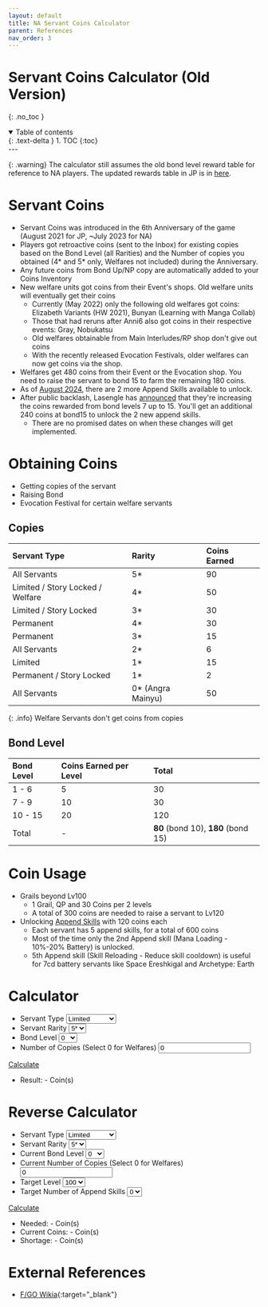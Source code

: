 ```yaml
---
layout: default
title: NA Servant Coins Calculator
parent: References
nav_order: 3
---
```


# Servant Coins Calculator (Old Version)
{: .no_toc }

<details open markdown="block">
  <summary>
    Table of contents
  </summary>
  {: .text-delta }
1. TOC
{:toc}
</details>
---

{: .warning}
The calculator still assumes the old bond level reward table for reference to NA players. The updated rewards table in JP is in [here](coins_calculator.md).

# Servant Coins
- Servant Coins was introduced in the 6th Anniversary of the game (August 2021 for JP, ~July 2023 for NA)
- Players got retroactive coins (sent to the Inbox) for existing copies based on the Bond Level (all Rarities) and the Number of copies you obtained (4* and 5* only, Welfares not included) during the Anniversary. 
- Any future coins from Bond Up/NP copy are automatically added to your Coins Inventory
- New welfare units got coins from their Event's shops. Old welfare units will eventually get their coins
    - Currently (May 2022) only the following old welfares got coins: Elizabeth Variants (HW 2021), Bunyan (Learning with Manga Collab)
    - Those that had reruns after Anni6 also got coins in their respective events: Gray, Nobukatsu
    - Old welfares obtainable from Main Interludes/RP shop don't give out coins
    - With the recently released Evocation Festivals, older welfares can now get coins via the shop.
- Welfares get 480 coins from their Event or the Evocation shop. You need to raise the servant to bond 15 to farm the remaining 180 coins.
- As of [August 2024](https://news.fate-go.jp/2024/9th_anniversary/), there are 2 more Append Skills available to unlock.
- After public backlash, Lasengle has [announced](https://news.fate-go.jp/2024/0805vcbsdj/) that they're increasing the coins rewarded from bond levels 7 up to 15. You'll get an additional 240 coins at bond15 to unlock the 2 new append skills.
    - There are no promised dates on when these changes will get implemented. 

# Obtaining Coins

- Getting copies of the servant
- Raising Bond
- Evocation Festival for certain welfare servants

## Copies

| Servant Type                     | Rarity | Coins Earned |
|:---------------------------------| :-- | :-- |
| All Servants                     | 5* | 90 |
| Limited / Story Locked / Welfare | 4* | 50 |
| Limited / Story Locked           | 3* | 30 |
| Permanent                        | 4* | 30 |
| Permanent                        | 3* | 15 |
| All Servants                     | 2* | 6 |
| Limited                          | 1* | 15 |
| Permanent / Story Locked         | 1* | 2 |
| All Servants                     | 0* (Angra Mainyu) | 50 |

{: .info}
Welfare Servants don't get coins from copies

## Bond Level

| Bond Level | Coins Earned per Level | Total |
| :-- | :-- | :-- |
| 1 - 6 | 5 | 30 |
| 7 - 9 | 10 | 30 |
| 10 - 15 | 20 | 120 |
| Total | - | **80** (bond 10), **180** (bond 15) | 

# Coin Usage
- Grails beyond Lv100
    - 1 Grail, QP and 30 Coins per 2 levels
    - A total of 300 coins are needed to raise a servant to Lv120
- Unlocking [Append Skills](https://fategrandorder.fandom.com/wiki/Append_Skills) with 120 coins each
    - Each servant has 5 append skills, for a total of 600 coins
    - Most of the time only the 2nd Append skill (Mana Loading - 10%-20% Battery) is unlocked.
    - 5th Append skill (Skill Reloading - Reduce skill cooldown) is useful for 7cd battery servants like Space Ereshkigal and Archetype: Earth

# Calculator

<form id="calc-coins">
<ul>
<li>
<label for="servant-type">Servant Type</label>
<select name="servant-type" id="servant-type">
    <option value="limited">Limited</option>
    <option value="story">Story Locked</option>
    <option value="permanent">Permanent</option>
</select>
</li>
<li>
<label for="servant-rarity">Servant Rarity</label>
<select name="servant-rarity" id="servant-rarity">
    <option value="5">5*</option>
    <option value="4">4*</option>
    <option value="3">3*</option>
    <option value="2">2*</option>
    <option value="1">1*</option>
    <option value="0">0*</option>
</select>
</li>
<li>
<label for="bond-level">Bond Level</label>
  <select name="bond-level" id="bond-level">
    <option value="15">15</option>
    <option value="14">14</option>
    <option value="13">13</option>
    <option value="12">12</option>
    <option value="11">11</option>
    <option value="10">10</option>
    <option value="9">9</option>
    <option value="8">8</option>
    <option value="7">7</option>
    <option value="6">6</option>
    <option value="5">5</option>
    <option value="4">4</option>
    <option value="3">3</option>
    <option value="2">2</option>
    <option value="1">1</option>
    <option value="0" selected="selected">0</option>
</select>
</li>
<li>
<label for="copies">Number of Copies (Select 0 for Welfares)</label>
<input name="copies" id="copies" type="number" min="0" value="0"/>
</li>
</ul>

<a href="javascript:calculateCoins('#calc-coins', '#coins-result-value')" class="btn">Calculate</a>

<ul>
<li id="calc-coins-result">
Result: <span id="coins-result-value">-</span> Coin(s)
</li>
</ul>

</form>

# Reverse Calculator
<form id="calc-coins-rev">
<ul>
<li>
<label for="rev-servant-type">Servant Type</label>
<select name="servant-type" id="rev-servant-type">
    <option value="limited">Limited</option>
    <option value="story">Story Locked</option>
    <option value="permanent">Permanent</option>
</select>
</li>
<li>
<label for="rev-servant-rarity">Servant Rarity</label>
<select name="servant-rarity" id="rev-servant-rarity">
    <option value="5">5*</option>
    <option value="4">4*</option>
    <option value="3">3*</option>
    <option value="2">2*</option>
    <option value="1">1*</option>
    <option value="0">0*</option>
</select>
</li>
<li>
<label for="rev-bond-level">Current Bond Level</label>
  <select name="bond-level" id="rev-bond-level">
    <option value="15">15</option>
    <option value="14">14</option>
    <option value="13">13</option>
    <option value="12">12</option>
    <option value="11">11</option>
    <option value="10">10</option>
    <option value="9">9</option>
    <option value="8">8</option>
    <option value="7">7</option>
    <option value="6">6</option>
    <option value="5">5</option>
    <option value="4">4</option>
    <option value="3">3</option>
    <option value="2">2</option>
    <option value="1">1</option>
    <option value="0" selected="selected">0</option>
</select>
</li>
<li>
<label for="rev-copies">Current Number of Copies (Select 0 for Welfares)</label>
<input name="copies" id="rev-copies" type="number" min="0" value="0"/>
</li>
<li>
<label for="target-level">Target Level</label>
  <select name="target-level" id="target-level">
    <option value="0">100</option>
    <option value="1">102</option>
    <option value="2">104</option>
    <option value="3">106</option>
    <option value="4">108</option>
    <option value="5">110</option>
    <option value="6">112</option>
    <option value="7">114</option>
    <option value="8">116</option>
    <option value="9">118</option>
    <option value="10">120</option>
  </select>
</li>
<li>
<label for="target-append">Target Number of Append Skills</label>
  <select name="target-append" id="target-append">
    <option value="0">0</option>
    <option value="1">1</option>
    <option value="2">2</option>
    <option value="3">3</option>
    <option value="4">4</option>
    <option value="5">5</option>
  </select>
</li>
</ul>

<a href="javascript:reverseCalculateCoins('#calc-coins-rev', '#rev-coins-needed-value', '#rev-coins-result-value', '#rev-calc-coins-deficit')" class="btn">Calculate</a>

<ul>
<li id="rev-calc-coins-needed">
Needed: <span id="rev-coins-needed-value">-</span> Coin(s)
</li>
<li id="rev-calc-coins-result">
Current Coins: <span id="rev-coins-result-value">-</span> Coin(s)
</li>
<li id="rev-calc-coins-deficit">Shortage: - Coin(s)</li>
</ul>

</form>

# External References
- [F/GO Wikia](https://fategrandorder.fandom.com/wiki/Servant_Coin){:target="_blank"}


<script>
function calculateCoins(formId, resultId) {
  const form = new FormData(document.querySelector(formId));
  let svtType = form.get('servant-type');
  let svtRarity = form.get('servant-rarity');
  let bond = form.get('bond-level');
  let copies = form.get('copies');

  let total = 0;

  total += rarityLookup[svtType][svtRarity] * parseInt(copies);
  total += bondLevel[parseInt(bond)];
  
  document.querySelector(resultId).innerText = total;
}

function reverseCalculateCoins(formId, neededId, resultId, deficitId) {
  const form = new FormData(document.querySelector(formId));
  let svtType = form.get('servant-type');
  let svtRarity = form.get('servant-rarity');
  let bond = parseInt(form.get('bond-level'));
  let copies = parseInt(form.get('copies'));
  let level = parseInt(form.get('target-level'));
  let append = parseInt(form.get('target-append'));

  let perCopy = rarityLookup[svtType][svtRarity];
  let bondCoins = bondLevel[bond];

  let total = 0;

  total += perCopy * copies;
  total += bondCoins;
  
  document.querySelector(resultId).innerText = total;

  let needed = 0;
  needed += level * 30;
  needed += append * 120;

  document.querySelector(neededId).innerText = needed;

  let deficit = needed - total;

  if (deficit < 0) {
    deficit = 0;
  }

  let availableCoinsFromBond15 = bondLevel[15] - bondCoins;
  let availableCoinsFromBond10 = bondLevel[10] - bondCoins;

  let bondText = '<ul><li>Coins available from remaining bond levels: ';
  bondText += '<ul><li>Bond 10: ' + (availableCoinsFromBond10 > 0 ? availableCoinsFromBond10 + ' Coin(s) ' : '0 Coin(s) ') + '</li>';
  bondText += '<li>Bond 15: ' + (availableCoinsFromBond15 > 0 ? availableCoinsFromBond15 + ' Coin(s) ' : '0 Coin(s) ') + '</li></ul>';
  bondText += '</li></ul>';

  let copiesNeededNoBond = Math.max(Math.ceil(deficit / perCopy), 0);
  let copiesNeededBond10 = Math.max(Math.ceil((deficit - availableCoinsFromBond10) / perCopy), 0);
  let copiesNeededBond15 = Math.max(Math.ceil((deficit - availableCoinsFromBond15) / perCopy), 0);

  let copiesText = '<ul><li>How many more Copies you shoud roll (' + perCopy + ' Coin(s) per copy)';
  copiesText += '<ul><li>At Same Bond Level: ' + copiesNeededNoBond + ' Copies</li>';
  copiesText += '<li>At Bond 10: ' + copiesNeededBond10 + ' Copies</li>';
  copiesText += '<li>At Bond 15: ' + copiesNeededBond15 + ' Copies</ul>';
  copiesText += '</li></ul>';

  document.querySelector(deficitId).innerHTML = 'Shortage: ' + deficit + ' Coin(s)' + bondText + copiesText;
}

const rarityLookup = {
  'limited' : {
    '5' : 90,
    '4' : 50,
    '3' : 30,
    '2' : 6,
    '1' : 2,
    '0' : 50
  },
  'story' : {
    '5' : 90,
    '4' : 50,
    '3' : 30,
    '2' : 6,
    '1' : 2,
    '0' : 50
  },
  'permanent' : {
    '5' : 90,
    '4' : 30,
    '3' : 15,
    '2' : 6,
    '1' : 2,
    '0' : 50
  }
};

const bondLevel = [0, 5, 10, 15, 20, 25, 30, 40, 50, 60, 80, 100, 120, 140, 160, 180];
</script>
